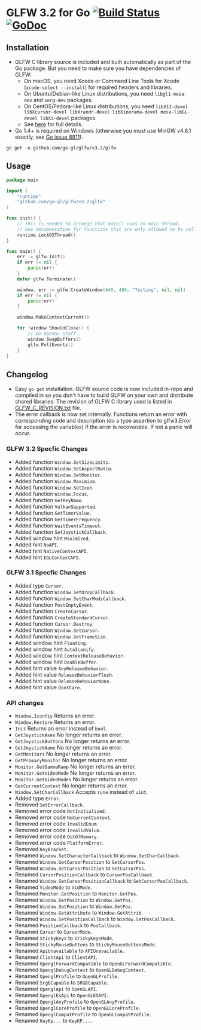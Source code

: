 # GLFW 3.2 for Go [![Build Status](https://travis-ci.org/go-gl/glfw.svg?branch=master)](https://travis-ci.org/go-gl/glfw) [![GoDoc](https://godoc.org/github.com/go-gl/glfw/v3.2/glfw?status.svg)](https://godoc.org/github.com/go-gl/glfw/v3.2/glfw)

## Installation

* GLFW C library source is included and built automatically as part of the Go package. But you need to make sure you have dependencies of GLFW:
	* On macOS, you need Xcode or Command Line Tools for Xcode (`xcode-select --install`) for required headers and libraries.
	* On Ubuntu/Debian-like Linux distributions, you need `libgl1-mesa-dev` and `xorg-dev` packages.
	* On CentOS/Fedora-like Linux distributions, you need `libX11-devel libXcursor-devel libXrandr-devel libXinerama-devel mesa-libGL-devel libXi-devel` packages.
	* See [here](http://www.glfw.org/docs/latest/compile.html#compile_deps) for full details.
* Go 1.4+ is required on Windows (otherwise you must use MinGW v4.8.1 exactly, see [Go issue 8811](https://github.com/golang/go/issues/8811)).

```
go get -u github.com/go-gl/glfw/v3.2/glfw
```

## Usage

```Go
package main

import (
	"runtime"
	"github.com/go-gl/glfw/v3.2/glfw"
)

func init() {
	// This is needed to arrange that main() runs on main thread.
	// See documentation for functions that are only allowed to be called from the main thread.
	runtime.LockOSThread()
}

func main() {
	err := glfw.Init()
	if err != nil {
		panic(err)
	}
	defer glfw.Terminate()

	window, err := glfw.CreateWindow(640, 480, "Testing", nil, nil)
	if err != nil {
		panic(err)
	}

	window.MakeContextCurrent()

	for !window.ShouldClose() {
		// Do OpenGL stuff.
		window.SwapBuffers()
		glfw.PollEvents()
	}
}
```

## Changelog

* Easy `go get` installation. GLFW source code is now included in-repo and compiled in so you don't have to build GLFW on your own and distribute shared libraries. The revision of GLFW C library used is listed in [GLFW_C_REVISION.txt](https://github.com/go-gl/glfw/blob/master/v3.2/glfw/GLFW_C_REVISION.txt) file.
* The error callback is now set internally. Functions return an error with corresponding code and description (do a type assertion to glfw3.Error for accessing the variables) if the error is recoverable. If not a panic will occur.

### GLFW 3.2 Specfic Changes
* Added function `Window.SetSizeLimits`.
* Added function `Window.SetAspectRatio`.
* Added function `Window.SetMonitor`.
* Added function `Window.Maximize`.
* Added function `Window.SetIcon`.
* Added function `Window.Focus`.
* Added function `GetKeyName`.
* Added function `VulkanSupported`.
* Added function `GetTimerValue`.
* Added function `GetTimerFrequency`.
* Added function `WaitEventsTimeout`.
* Added function `SetJoystickCallback`.
* Added window hint `Maximized`.
* Added hint `NoAPI`.
* Added hint `NativeContextAPI`.
* Added hint `EGLContextAPI`.

### GLFW 3.1 Specfic Changes
* Added type `Cursor`.
* Added function `Window.SetDropCallback`.
* Added function `Window.SetCharModsCallback`.
* Added function `PostEmptyEvent`.
* Added function `CreateCursor`.
* Added function `CreateStandardCursor`.
* Added function `Cursor.Destroy`.
* Added function `Window.SetCursor`.
* Added function `Window.GetFrameSize`.
* Added window hint `Floating`.
* Added window hint `AutoIconify`.
* Added window hint `ContextReleaseBehavior`.
* Added window hint `DoubleBuffer`.
* Added hint value `AnyReleaseBehavior`.
* Added hint value `ReleaseBehaviorFlush`.
* Added hint value `ReleaseBehaviorNone`.
* Added hint value `DontCare`.

### API changes
* `Window.Iconfiy` Returns an error.
* `Window.Restore` Returns an error.
* `Init` Returns an error instead of `bool`.
* `GetJoystickAxes` No longer returns an error.
* `GetJoystickButtons` No longer returns an error.
* `GetJoystickName` No longer returns an error.
* `GetMonitors` No longer returns an error.
* `GetPrimaryMonitor` No longer returns an error.
* `Monitor.GetGammaRamp` No longer returns an error.
* `Monitor.GetVideoMode` No longer returns an error.
* `Monitor.GetVideoModes` No longer returns an error.
* `GetCurrentContext` No longer returns an error.
* `Window.SetCharCallback` Accepts `rune` instead of `uint`.
* Added type `Error`.
* Removed `SetErrorCallback`.
* Removed error code `NotInitialized`.
* Removed error code `NoCurrentContext`.
* Removed error code `InvalidEnum`.
* Removed error code `InvalidValue`.
* Removed error code `OutOfMemory`.
* Removed error code `PlatformError`.
* Removed `KeyBracket`.
* Renamed `Window.SetCharacterCallback` to `Window.SetCharCallback`.
* Renamed `Window.GetCursorPosition` to `GetCursorPos`.
* Renamed `Window.SetCursorPosition` to `SetCursorPos`.
* Renamed `CursorPositionCallback` to `CursorPosCallback`.
* Renamed `Window.SetCursorPositionCallback` to `SetCursorPosCallback`.
* Renamed `VideoMode` to `VidMode`.
* Renamed `Monitor.GetPosition` to `Monitor.GetPos`.
* Renamed `Window.GetPosition` to `Window.GetPos`.
* Renamed `Window.SetPosition` to `Window.SetPos`.
* Renamed `Window.GetAttribute` to `Window.GetAttrib`.
* Renamed `Window.SetPositionCallback` to `Window.SetPosCallback`.
* Renamed `PositionCallback` to `PosCallback`.
* Ranamed `Cursor` to `CursorMode`.
* Renamed `StickyKeys` to `StickyKeysMode`.
* Renamed `StickyMouseButtons` to `StickyMouseButtonsMode`.
* Renamed `ApiUnavailable` to `APIUnavailable`.
* Renamed `ClientApi` to `ClientAPI`.
* Renamed `OpenglForwardCompatible` to `OpenGLForwardCompatible`.
* Renamed `OpenglDebugContext` to `OpenGLDebugContext`.
* Renamed `OpenglProfile` to `OpenGLProfile`.
* Renamed `SrgbCapable` to `SRGBCapable`.
* Renamed `OpenglApi` to `OpenGLAPI`.
* Renamed `OpenglEsApi` to `OpenGLESAPI`.
* Renamed `OpenglAnyProfile` to `OpenGLAnyProfile`.
* Renamed `OpenglCoreProfile` to `OpenGLCoreProfile`.
* Renamed `OpenglCompatProfile` to `OpenGLCompatProfile`.
* Renamed `KeyKp...` to `KeyKP...`.
